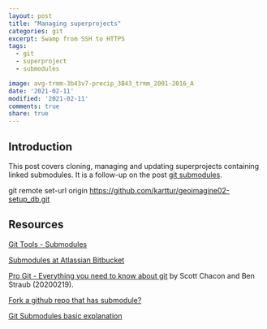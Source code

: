 ```yaml
---
layout: post
title: "Managing superprojects"
categories: git
excerpt: Swamp from SSH to HTTPS
tags:
  - git
  - superproject
  - submodules

image: avg-trmm-3b43v7-precip_3B43_trmm_2001-2016_A
date: '2021-02-11'
modified: '2021-02-11'
comments: true
share: true
---
```

<script src="https://karttur.github.io/common/assets/js/karttur/togglediv.js"></script>

## Introduction

This post covers cloning, managing and updating superprojects containing linked submodules. It is a follow-up on the post [git submodules](../git-submodules).

git remote set-url origin https://github.com/karttur/geoimagine02-setup_db.git

## Resources

[Git Tools - Submodules](https://git-scm.com/book/en/v2/Git-Tools-Submodules)

[Submodules at Atlassian Bitbucket](https://www.atlassian.com/git/tutorials/git-submodule)

[Pro Git - Everything you need to know about git](https://git-scm.com/book/en/v2/) by Scott Chacon and Ben Straub (20200219).

[Fork a github repo that has submodule?](https://www.reddit.com/r/git/comments/qatxi/fork_a_github_repo_that_has_submodule/)

[Git Submodules basic explanation](https://gist.github.com/gitaarik/8735255)
